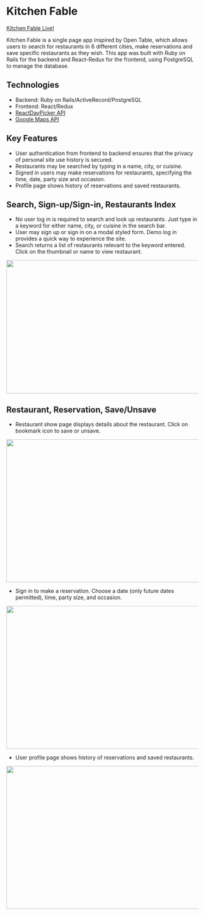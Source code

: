 # Kitchen Fable

[Kitchen Fable Live!](https://kitchenfable.herokuapp.com/)

Kitchen Fable is a single page app inspired by Open Table, which allows users to search for restaurants in 6 different cities, make reservations and save specific restaurants as they wish. This app was built with Ruby on Rails for the backend and React-Redux for the frontend, using PostgreSQL to manage the database.

## Technologies
* Backend: Ruby on Rails/ActiveRecord/PostgreSQL
* Frontend: React/Redux
* [ReactDayPicker API](http://react-day-picker.js.org/)
* [Google Maps API](https://developers.google.com/maps/documentation/)

## Key Features
* User authentication from frontend to backend ensures that the privacy of personal site use history is secured.
* Restaurants may be searched by typing in a name, city, or cuisine. 
* Signed in users may make reservations for restaurants, specifying the time, date, party size and occasion.
* Profile page shows history of reservations and saved restaurants.

## Search, Sign-up/Sign-in, Restaurants Index
* No user log in is required to search and look up restaurants. Just type in a keyword for either name, city, or cuisine in the search bar.
* User may sign up or sign in on a modal styled form. Demo log in provides a quick way to experience the site.
* Search returns a list of restaurants relevant to the keyword entered. Click on the thumbnail or name to view restaurant.
<p align="center">
  <img width="600" height="350" src="https://github.com/sophiacheungshc/kitchen_fable/blob/master/app/assets/images/firstdemo.gif">
</p>

## Restaurant, Reservation, Save/Unsave
* Restaurant show page displays details about the restaurant. Click on bookmark icon to save or unsave.
<p align="center">
  <img width="600" height="375" src="https://github.com/sophiacheungshc/kitchen_fable/blob/master/app/assets/images/seconddemo.gif">
</p>

* Sign in to make a reservation. Choose a date (only future dates permitted), time, party size, and occasion.
<p align="center">
  <img width="600" height="375" src="https://github.com/sophiacheungshc/kitchen_fable/blob/master/app/assets/images/thirddemo.gif">
</p>

* User profile page shows history of reservations and saved restaurants.
<p align="center">
  <img width="600" height="375" src="https://github.com/sophiacheungshc/kitchen_fable/blob/master/app/assets/images/fourthdemo.gif">
</p>




